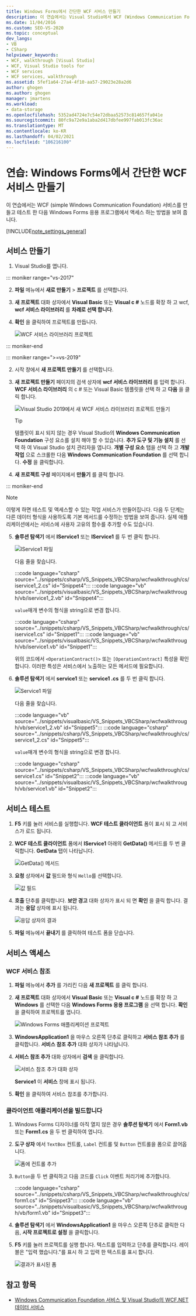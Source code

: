 ```yaml
---
title: Windows Forms에서 간단한 WCF 서비스 만들기
description: 이 연습에서는 Visual Studio에서 WCF (Windows Communication Foundation) 서비스를 만들고 테스트 한 다음 Windows Forms 응용 프로그램에서 액세스 합니다.
ms.date: 11/04/2016
ms.custom: SEO-VS-2020
ms.topic: conceptual
dev_langs:
- VB
- CSharp
helpviewer_keywords:
- WCF, walkthrough [Visual Studio]
- WCF, Visual Studio tools for
- WCF services
- WCF services, walkthrough
ms.assetid: 5fef1a64-27a4-4f10-aa57-29023e28a2d6
author: ghogen
ms.author: ghogen
manager: jmartens
ms.workload:
- data-storage
ms.openlocfilehash: 5352ad4724e7c54e72dbaa52573c814657fa041e
ms.sourcegitcommit: 80fc9a72e9a1aba2d417dbfee997fab013fc36ac
ms.translationtype: MT
ms.contentlocale: ko-KR
ms.lasthandoff: 04/02/2021
ms.locfileid: "106216100"
---
```

# <a name="walkthrough-create-a-simple-wcf-service-in-windows-forms"></a>연습: Windows Forms에서 간단한 WCF 서비스 만들기

이 연습에서는 WCF (simple Windows Communication Foundation) 서비스를 만들고 테스트 한 다음 Windows Forms 응용 프로그램에서 액세스 하는 방법을 보여 줍니다.

[!INCLUDE[note_settings_general](../data-tools/includes/note_settings_general_md.md)]

## <a name="create-a-service"></a>서비스 만들기

1. Visual Studio를 엽니다.

::: moniker range="vs-2017"

2. **파일** 메뉴에서 **새로 만들기** > **프로젝트** 를 선택합니다.

3. **새 프로젝트** 대화 상자에서 **Visual Basic** 또는 **Visual c #** 노드를 확장 하 고 wcf, **wcf 서비스 라이브러리** 를 **차례로 선택 합니다**.

4. **확인** 을 클릭하여 프로젝트를 만듭니다.

   ![WCF 서비스 라이브러리 프로젝트](../data-tools/media/wcf1.png)

::: moniker-end

::: moniker range=">=vs-2019"

2. 시작 창에서 **새 프로젝트 만들기** 를 선택합니다.

3. **새 프로젝트 만들기** 페이지의 검색 상자에 **wcf 서비스 라이브러리** 를 입력 합니다. **WCF 서비스 라이브러리** 의 c # 또는 Visual Basic 템플릿을 선택 하 고 **다음** 을 클릭 합니다.

   ![Visual Studio 2019에서 새 WCF 서비스 라이브러리 프로젝트 만들기](media/vs-2019/create-new-wcf-service-library.png)

   > [!TIP]
   > 템플릿이 표시 되지 않는 경우 Visual Studio의 **Windows Communication Foundation** 구성 요소를 설치 해야 할 수 있습니다. **추가 도구 및 기능 설치** 를 선택 하 여 Visual Studio 설치 관리자을 엽니다. **개별 구성 요소** 탭을 선택 하 고 **개발 작업** 으로 스크롤한 다음 **Windows Communication Foundation** 를 선택 합니다. **수정** 을 클릭합니다.

4. **새 프로젝트 구성** 페이지에서 **만들기** 를 클릭 합니다.

::: moniker-end

   > [!NOTE]
   > 이렇게 하면 테스트 및 액세스할 수 있는 작업 서비스가 만들어집니다. 다음 두 단계는 다른 데이터 형식을 사용하도록 기본 메서드를 수정하는 방법을 보여 줍니다. 실제 애플리케이션에서는 서비스에 사용자 고유의 함수를 추가할 수도 있습니다.

5. **솔루션 탐색기** 에서 **IService1** 또는 **IService1** 를 두 번 클릭 합니다.

   ![IService1 파일](../data-tools/media/wcf2.png)

   다음 줄을 찾습니다.

   :::code language="csharp" source="../snippets/csharp/VS_Snippets_VBCSharp/wcfwalkthrough/cs/iservice1_2.cs" id="Snippet4":::
   :::code language="vb" source="../snippets/visualbasic/VS_Snippets_VBCSharp/wcfwalkthrough/vb/iservice1_2.vb" id="Snippet4":::

   `value`매개 변수의 형식을 string으로 변경 합니다.

   :::code language="csharp" source="../snippets/csharp/VS_Snippets_VBCSharp/wcfwalkthrough/cs/iservice1.cs" id="Snippet1":::
   :::code language="vb" source="../snippets/visualbasic/VS_Snippets_VBCSharp/wcfwalkthrough/vb/iservice1.vb" id="Snippet1":::

   위의 코드에서 `<OperationContract()>` 또는 `[OperationContract]` 특성을 확인합니다. 이러한 특성은 서비스에서 노출하는 모든 메서드에 필요합니다.

6. **솔루션 탐색기** 에서 **service1** 또는 **service1 .cs** 를 두 번 클릭 합니다.

   ![Service1 파일](../data-tools/media/wcf3.png)

   다음 줄을 찾습니다.

   :::code language="vb" source="../snippets/visualbasic/VS_Snippets_VBCSharp/wcfwalkthrough/vb/service1_2.vb" id="Snippet5":::
   :::code language="csharp" source="../snippets/csharp/VS_Snippets_VBCSharp/wcfwalkthrough/cs/service1_2.cs" id="Snippet5":::

   `value`매개 변수의 형식을 string으로 변경 합니다.

   :::code language="csharp" source="../snippets/csharp/VS_Snippets_VBCSharp/wcfwalkthrough/cs/service1.cs" id="Snippet2":::
   :::code language="vb" source="../snippets/visualbasic/VS_Snippets_VBCSharp/wcfwalkthrough/vb/service1.vb" id="Snippet2":::

## <a name="test-the-service"></a>서비스 테스트

1. **F5** 키를 눌러 서비스를 실행합니다. **WCF 테스트 클라이언트** 폼이 표시 되 고 서비스가 로드 됩니다.

2. **WCF 테스트 클라이언트** 폼에서 **IService1** 아래의 **GetData()** 메서드를 두 번 클릭합니다. **GetData** 탭이 나타납니다.

     ![GetData&#40;&#41; 메서드](../data-tools/media/wcf4.png)

3. **요청** 상자에서 **값** 필드와 형식 `Hello`를 선택합니다.

     ![값 필드](../data-tools/media/wcf5.png)

4. **호출** 단추를 클릭합니다. **보안 경고** 대화 상자가 표시 되 면 **확인** 을 클릭 합니다. 결과는 **응답** 상자에 표시 됩니다.

     ![응답 상자의 결과](../data-tools/media/wcf6.png)

5. **파일** 메뉴에서 **끝내기** 를 클릭하여 테스트 폼을 닫습니다.

## <a name="access-the-service"></a>서비스 액세스

### <a name="reference-the-wcf-service"></a>WCF 서비스 참조

1. **파일** 메뉴에서 **추가** 를 가리킨 다음 **새 프로젝트** 를 클릭 합니다.

2. **새 프로젝트** 대화 상자에서 **Visual Basic** 또는 **Visual c #** 노드를 확장 하 고 **Windows** 를 선택한 다음 **Windows Forms 응용 프로그램** 을 선택 합니다. **확인** 을 클릭하여 프로젝트를 엽니다.

     ![Windows Forms 애플리케이션 프로젝트](../data-tools/media/wcf7.png)

3. **WindowsApplication1** 을 마우스 오른쪽 단추로 클릭하고 **서비스 참조 추가** 를 클릭합니다. **서비스 참조 추가** 대화 상자가 나타납니다.

4. **서비스 참조 추가** 대화 상자에서 **검색** 을 클릭합니다.

     ![서비스 참조 추가 대화 상자](../data-tools/media/wcf8.png)

     **Service1** 이 **서비스** 창에 표시 됩니다.

5. **확인** 을 클릭하여 서비스 참조를 추가합니다.

### <a name="build-a-client-application"></a>클라이언트 애플리케이션을 빌드합니다

1. Windows Forms 디자이너를 아직 열지 않은 경우 **솔루션 탐색기** 에서 **Form1.vb** 또는 **Form1.cs** 을 두 번 클릭하여 엽니다.

2. **도구 상자** 에서 `TextBox` 컨트롤, `Label` 컨트롤 및 `Button` 컨트롤을 폼으로 끌어옵니다.

     ![폼에 컨트롤 추가](../data-tools/media/wcf9.png)

3. `Button`을 두 번 클릭하고 다음 코드를 `Click` 이벤트 처리기에 추가합니다.

     :::code language="csharp" source="../snippets/csharp/VS_Snippets_VBCSharp/wcfwalkthrough/cs/form1.cs" id="Snippet3":::
     :::code language="vb" source="../snippets/visualbasic/VS_Snippets_VBCSharp/wcfwalkthrough/vb/form1.vb" id="Snippet3":::

4. **솔루션 탐색기** 에서 **WindowsApplication1** 을 마우스 오른쪽 단추로 클릭한 다음, **시작 프로젝트로 설정** 을 클릭합니다.

5. **F5** 키를 눌러 프로젝트를 실행 합니다. 텍스트를 입력하고 단추를 클릭합니다. 레이블은 "입력 했습니다."를 표시 하 고 입력 한 텍스트를 표시 합니다.

     ![결과가 표시된 폼](../data-tools/media/wcf10.png)

## <a name="see-also"></a>참고 항목

- [Windows Communication Foundation 서비스 및 Visual Studio의 WCF.NET 데이터 서비스](../data-tools/windows-communication-foundation-services-and-wcf-data-services-in-visual-studio.md)
